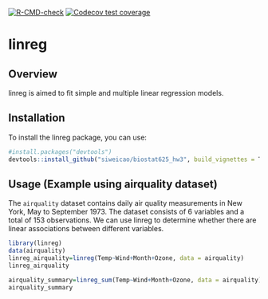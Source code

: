 
  <!-- badges: start -->
  [![R-CMD-check](https://github.com/siweicao/biostat625_hw3/actions/workflows/R-CMD-check.yaml/badge.svg)](https://github.com/siweicao/biostat625_hw3/actions/workflows/R-CMD-check.yaml)
  [![Codecov test coverage](https://codecov.io/gh/siweicao/biostat625_hw3/branch/main/graph/badge.svg)](https://app.codecov.io/gh/siweicao/biostat625_hw3?branch=main)
  <!-- badges: end -->


# linreg

## Overview
linreg is aimed to fit simple and multiple linear regression models. 

## Installation
To install the linreg package, you can use:

```r
#install.packages("devtools")
devtools::install_github("siweicao/biostat625_hw3", build_vignettes = T)

```

## Usage (Example using airquality dataset)
The `airquality` dataset contains daily air quality measurements in New York, May to September 1973. The dataset consists of 6 variables and a total of 153 observations. We can use linreg to determine whether there are linear associations between different variables. 

```r
library(linreg)
data(airquality)
linreg_airquality=linreg(Temp~Wind+Month+Ozone, data = airquality)
linreg_airquality

airquality_summary=linreg_sum(Temp~Wind+Month+Ozone, data = airquality)
airquality_summary

```





